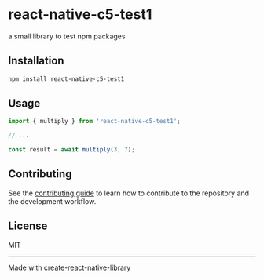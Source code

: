 # react-native-c5-test1

a small library to test npm packages

## Installation

```sh
npm install react-native-c5-test1
```

## Usage

```js
import { multiply } from 'react-native-c5-test1';

// ...

const result = await multiply(3, 7);
```

## Contributing

See the [contributing guide](CONTRIBUTING.md) to learn how to contribute to the repository and the development workflow.

## License

MIT

---

Made with [create-react-native-library](https://github.com/callstack/react-native-builder-bob)
